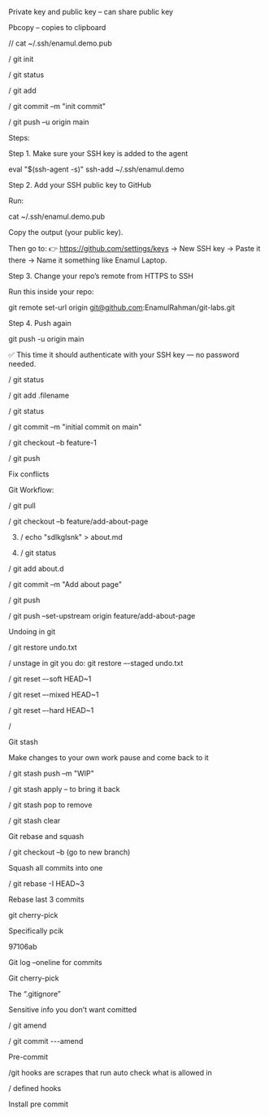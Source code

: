 Private key and public key – can share public key  

 

Pbcopy – copies to clipboard 

 

// cat ~/.ssh/enamul.demo.pub 

 

/ git init 

 

/ git status 

 

/ git add 

 

/ git commit –m "init commit" 

 


/ git push –u origin main  

 

 

Steps: 

 

Step 1. Make sure your SSH key is added to the agent 

eval "$(ssh-agent -s)" 
ssh-add ~/.ssh/enamul.demo 
 

 

Step 2. Add your SSH public key to GitHub 

Run: 

cat ~/.ssh/enamul.demo.pub 
 

Copy the output (your public key). 

Then go to: 
👉 https://github.com/settings/keys 
→ New SSH key 
→ Paste it there 
→ Name it something like Enamul Laptop. 

 
 

Step 3. Change your repo’s remote from HTTPS to SSH 

Run this inside your repo: 

git remote set-url origin git@github.com:EnamulRahman/git-labs.git 
 

 

Step 4. Push again 

git push -u origin main 
 

✅ This time it should authenticate with your SSH key — no password needed. 

 

 

/ git status 

 

/ git add .filename 

 

/ git status 

 

/ git commit –m "initial commit on main"  

 

/ git checkout –b feature-1 

 

/ git push  

 

 

Fix conflicts  

 

Git Workflow: 

 

/ git pull 

/ git checkout –b feature/add-about-page 

3. / echo "sdlkglsnk" > about.md 

4. / git status 

/ git add about.d 

/ git commit –m "Add about page"  

/ git push 

/ git push –set-upstream origin feature/add-about-page 

 

Undoing in git 

 

/ git restore undo.txt  

/ unstage in git you do: git restore –-staged undo.txt 

/ git reset –-soft HEAD~1 

/ git reset –-mixed HEAD~1  

/ git reset –-hard HEAD~1 

/  

  

 

Git stash 

 

Make changes to your own work pause and come back to it 

 

/ git stash push –m "WIP"  

 

/ git stash apply – to bring it back 

/ git stash pop to remove 

 

/ git stash clear 

 

 

Git rebase and squash 

 

/ git checkout –b (go to new branch)  

Squash all commits into one 

 

/ git rebase -I HEAD~3  

 

Rebase last 3 commits  

 

 

git cherry-pick 

 

Specifically pcik 

 

97106ab  

 

Git log –oneline  for commits 

 

Git cherry-pick  

 

The “.gitignore” 

 

Sensitive info you don’t want comitted 

 

/ git amend 

 

/ git commit ---amend 

 

Pre-commit 

 

/git hooks are scrapes that run auto  check what is allowed in  

 

/ defined hooks  

 

 Install pre commit 

 
